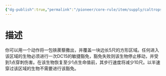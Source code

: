 ```yaml
---
{"dg-publish":true,"permalink":"/pioneer/core-rule/item/supply/caltrops/","dgPassFrontmatter":true}
---
```


# 描述
你可以用一个动作将一包铁蒺藜撒出，并覆盖一块边长5尺的方形区域。任何进入该区域的生物必须进行一次DC15的敏捷豁免，豁免失败则该生物停止移动，并受到1点穿刺伤害。在该生物恢复至少1点生命值前，其步行速度将减少10尺。以半速穿过该区域的生物不需要进行该豁免。